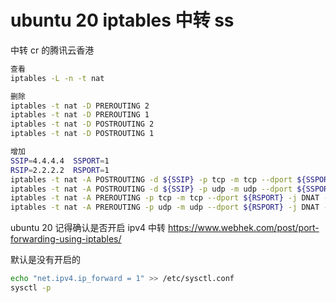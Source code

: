 # ubuntu 20 iptables 中转 ss

中转 cr 的腾讯云香港

```bash
查看
iptables -L -n -t nat

删除
iptables -t nat -D PREROUTING 2
iptables -t nat -D PREROUTING 1
iptables -t nat -D POSTROUTING 2
iptables -t nat -D POSTROUTING 1

增加
SSIP=4.4.4.4  SSPORT=1
RSIP=2.2.2.2  RSPORT=1
iptables -t nat -A POSTROUTING -d ${SSIP} -p tcp -m tcp --dport ${SSPORT} -j SNAT --to-source ${RSIP}
iptables -t nat -A POSTROUTING -d ${SSIP} -p udp -m udp --dport ${SSPORT} -j SNAT --to-source ${RSIP}
iptables -t nat -A PREROUTING -p tcp -m tcp --dport ${RSPORT} -j DNAT --to-destination ${SSIP}:${SSPORT}
iptables -t nat -A PREROUTING -p udp -m udp --dport ${RSPORT} -j DNAT --to-destination ${SSIP}:${SSPORT}
```

ubuntu 20 记得确认是否开启 ipv4 中转 https://www.webhek.com/post/port-forwarding-using-iptables/

默认是没有开启的
```bash
echo "net.ipv4.ip_forward = 1" >> /etc/sysctl.conf
sysctl -p
```
